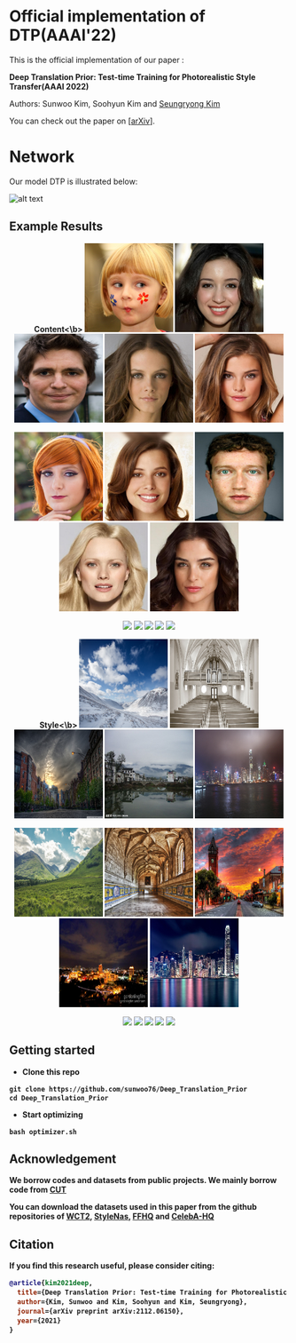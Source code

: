 # Official implementation of DTP(AAAI'22)

This is the official implementation of our paper :

**Deep Translation Prior: Test-time Training for Photorealistic Style Transfer(AAAI 2022)**

Authors: Sunwoo Kim, Soohyun Kim and [Seungryong Kim](https://seungryong.github.io/)

You can check out the paper on [[arXiv](https://arxiv.org/abs/2112.06150)].

# Network

Our model DTP is illustrated below:

![alt text](/images/network.png)

## Example Results
<p align="center">
  <b>Content<\b> <img src="images/content/result1_c.png" width="160px"/> <img src="images/content/result2_c.png" width="160px"/> <img src="images/content/result4_c.png" width="160px"/> <img src="images/content/result5_c.png" width="160px"/> <img src="images/content/result6_c.png" width="160px"/>
</p>
<p align="center">
  <img src="images/style/result1_s.png" width="160px"/> <img src="images/style/result2_s.png" width="160px"/> <img src="images/style/result4_s.png" width="160px"/> <img src="images/style/result5_s.png" width="160px"/> <img src="images/style/result6_s.png" width="160px"/>
</p>
<p align="center">
  <img src="images/gif/result1.gif" width="160px"/> <img src="images/gif/result2.gif" width="160px"/> <img src="images/gif/result4.gif" width="160px"/> <img src="images/gif/result5.gif" width="160px"/> <img src="images/gif/result6.gif" width="160px"/>
</p>



<p align="center">
  <b>Style<\b> <img src="images/content/presult1_c.png" width="160px"/> <img src="images/content/presult3_c.png" width="160px"/> <img src="images/content/presult5_c.png" width="160px"/> <img src="images/content/presult6_c.png" width="160px"/> <img src="images/content/presult7_c.png" width="160px"/>
</p>
<p align="center">
  <img src="images/style/presult1_s.png" width="160px"/> <img src="images/style/presult3_s.png" width="160px"/> <img src="images/style/presult5_s.png" width="160px"/> <img src="images/style/presult6_s.png" width="160px"/> <img src="images/style/presult7_s.png" width="160px"/>
</p>
<p align="center"><img src="images/gif/presult1.gif" width="160px"/> <img src="images/gif/presult3.gif" width="160px"/> <img src="images/gif/presult5.gif" width="160px"/> <img src="images/gif/presult6.gif" width="160px"/> <img src="images/gif/presult7.gif" width="160px"/>
</p>


## Getting started
- Clone this repo
```
git clone https://github.com/sunwoo76/Deep_Translation_Prior
cd Deep_Translation_Prior
```

- Start optimizing
```
bash optimizer.sh
```

## Acknowledgement
We borrow codes and datasets from public projects. We mainly borrow code from  [CUT](https://github.com/taesungp/contrastive-unpaired-translation)

You can download the datasets used in this paper from the github repositories of [WCT2](https://github.com/clovaai/WCT2), [StyleNas](https://github.com/pkuanjie/StyleNAS),  [FFHQ](https://github.com/NVlabs/ffhq-dataset) and [CelebA-HQ](https://github.com/tkarras/progressive_growing_of_gans)

## Citation
If you find this research useful, please consider citing:
````BibTeX
@article{kim2021deep,
  title={Deep Translation Prior: Test-time Training for Photorealistic Style Transfer},
  author={Kim, Sunwoo and Kim, Soohyun and Kim, Seungryong},
  journal={arXiv preprint arXiv:2112.06150},
  year={2021}
}
````







